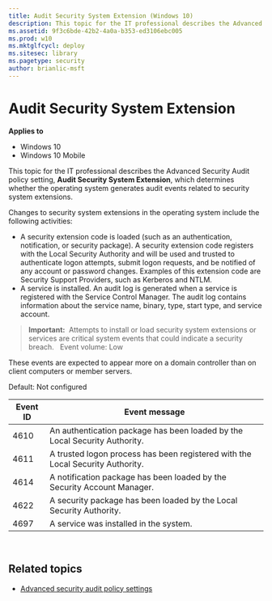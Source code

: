 ```yaml
---
title: Audit Security System Extension (Windows 10)
description: This topic for the IT professional describes the Advanced Security Audit policy setting, Audit Security System Extension, which determines whether the operating system generates audit events related to security system extensions.
ms.assetid: 9f3c6bde-42b2-4a0a-b353-ed3106ebc005
ms.prod: w10
ms.mktglfcycl: deploy
ms.sitesec: library
ms.pagetype: security
author: brianlic-msft
---
```


# Audit Security System Extension

**Applies to**
-   Windows 10
-   Windows 10 Mobile

This topic for the IT professional describes the Advanced Security Audit policy setting, **Audit Security System Extension**, which determines whether the operating system generates audit events related to security system extensions.

Changes to security system extensions in the operating system include the following activities:
-   A security extension code is loaded (such as an authentication, notification, or security package). A security extension code registers with the Local Security Authority and will be used and trusted to authenticate logon attempts, submit logon requests, and be notified of any account or password changes. Examples of this extension code are Security Support Providers, such as Kerberos and NTLM.
-   A service is installed. An audit log is generated when a service is registered with the Service Control Manager. The audit log contains information about the service name, binary, type, start type, and service account.

> **Important:**  Attempts to install or load security system extensions or services are critical system events that could indicate a security breach.
 
Event volume: Low

These events are expected to appear more on a domain controller than on client computers or member servers.

Default: Not configured

| Event ID | Event message |
| - | - |
| 4610 | An authentication package has been loaded by the Local Security Authority. | 
| 4611 | A trusted logon process has been registered with the Local Security Authority.| 
| 4614 | A notification package has been loaded by the Security Account Manager. |
| 4622 | A security package has been loaded by the Local Security Authority. |
| 4697 | A service was installed in the system. |
 
## Related topics

- [Advanced security audit policy settings](advanced-security-audit-policy-settings.md)
 
 
